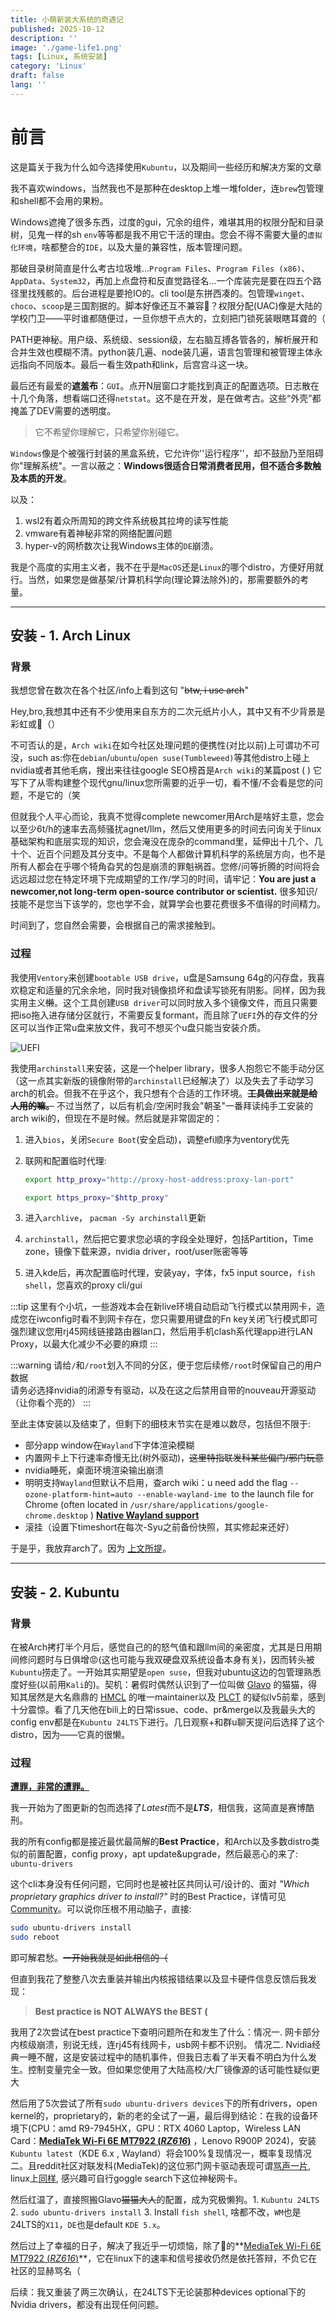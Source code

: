 ```yaml
---
title: 小萌新装大系统的奇遇记
published: 2025-10-12
description: ''
image: './game-life1.png'
tags: [Linux, 系统安装]
category: 'Linux'
draft: false 
lang: ''
---
```


# 前言

这是篇关于我为什么如今选择使用`Kubuntu`，以及期间一些经历和解决方案的文章

我不喜欢windows，当然我也不是那种在desktop上堆一堆folder，连`brew`包管理和shell都不会用的果粉。

Windows遮掩了很多东西，过度的gui，冗余的组件，难堪其用的权限分配和目录树，见鬼一样的sh `env`等等都是我不用它干活的理由。您会不得不需要大量的`虚拟化环境`，啥都整合的`IDE`，以及大量的兼容性，版本管理问题。

那破目录树简直是什么考古垃圾堆...`Program Files`、`Program Files (x86)`、`AppData`、`System32`，再加上点盘符和反直觉路径名...一个库装完是要在四五个路径里找残骸的。后台进程是要抢IO的。cli tool是东拼西凑的。包管理`winget`、`choco`、`scoop`是三国割据的。脚本好像还互不兼容🤔？权限分配(UAC)像是大陆的学校门卫——平时谁都随便过，一旦你想干点大的，立刻把门锁死装眼瞎耳聋的（

PATH更神秘。用户级、系统级、session级，左右脑互搏各管各的，解析展开和合并生效也模糊不清。python装几遍、node装几遍，语言包管理和被管理主体永远指向不同版本。最后一看生效path和link，后宫宫斗这一块。

最后还有最爱的**遮羞布**：`GUI`。点开N层窗口才能找到真正的配置选项。日志散在十几个角落，想看端口还得`netstat`。这不是在开发，是在做考古。这些“外壳”都掩盖了DEV需要的透明度。

> 它不希望你理解它，只希望你别碰它。

`Windows`像是个被强行封装的黑盒系统，它允许你''运行程序''，却不鼓励乃至阻碍你"理解系统"。一言以蔽之：**Windows很适合日常消费者民用，但不适合多数触及本质的开发**。

以及：

1. wsl2有着众所周知的跨文件系统极其拉垮的读写性能
2. vmware有着神秘非常的网络配置问题
3. hyper-v的网桥数次让我Windows主体的`DE`崩溃。

我是个高度的实用主义者，我不在乎是`MacOS`还是`Linux`的哪个distro，方便好用就行。当然，如果您是做基架/计算机科学向(理论算法除外)的，那需要额外的考量。

------

## 安装 - 1. Arch Linux

### 背景

我想您曾在数次在各个社区/info上看到这句 "~~btw, i use arch~~"

Hey,bro,我想其中还有不少使用来自东方的二次元纸片小人，其中又有不少背景是彩虹或🍥（）

不可否认的是，`Arch wiki`在如今社区处理问题的便携性(对比以前)上可谓功不可没，such as:你在`debian`/`ubuntu`/`open suse(Tumbleweed)`等其他distro上碰上nvidia或者其他毛病，搜出来往往google SEO榜首是`Arch wiki`的某篇post ( ) 它写下了从零构建整个现代gnu/linux您所需要的近乎一切，看不懂/不会看是您的问题，不是它的（笑

但就我个人平心而论，我真不觉得complete newcomer用Arch是啥好主意，您会以至少6t/h的速率去高频骚扰agnet/llm，然后又使用更多的时间去问询关于linux基础架构和底层实现的知识，您会淹没在庞杂的command里，延伸出十几个、几十个、近百个问题及其分支中。不是每个人都做计算机科学的系统层方向，也不是所有人都会在乎哪个犄角旮旯的包是崩溃的罪魁祸首。您修/问等折腾的时间将会远远超过您在特定环境下完成期望的工作/学习的时间，请牢记：**You are just a newcomer,not long-term open-source contributor or scientist.** <span id="self-awareness">很多知识/技能不是您当下该学的，您也学不会，就算学会也要花费很多不值得的时间精力。</span>

时间到了，您自然会需要，会根据自己的需求接触到。

### 过程

我使用`Ventory`来创建`bootable USB drive`，u盘是Samsung 64g的闪存盘，我喜欢稳定和适量的冗余余地，同时我对镜像损坏和盘读写锁死有阴影。同样，因为我实用主义~~懒~~。这个工具创建`USB driver`可以同时放入多个镜像文件，而且只需要把iso拖入进存储分区就行，不需要反复formant，而且除了`UEFI`外的存文件的分区可以当作正常u盘来放文件，我可不想买个u盘只能当安装介质。

![UEFI](screen_uefi.png)

我使用`archinstall`来安装，这是一个helper library，很多人抱怨它不能手动分区（这一点其实新版的镜像附带的`archinstall`已经解决了）以及失去了手动学习arch的机会。但我不在乎这个，我只想有个合适的工作环境。~~**工具做出来就是给人用的嘛。**~~ 不过当然了，以后有机会/空闲时我会"朝圣"一番拜读纯手工安装的arch wiki的，但现在不是时候。然后就是非常固定的：

1. 进入`bios`，关闭`Secure Boot`(安全启动)，调整efi顺序为ventory优先

2. 联网和配置临时代理:

   ```sh
   export http_proxy="http://proxy-host-address:proxy-lan-port"
   
   export https_proxy="$http_proxy"
   ```
   
3. 进入`archlive`， `pacman -Sy archinstall`更新

4. `archinstall`，然后把它要求您必填的字段全处理好，包括Partition，Time zone，镜像下载来源，nvidia driver，root/user账密等等

5. 进入kde后，再次配置临时代理，安装yay，字体，fx5 input source，`fish shell`，您喜欢的proxy cli/gui

:::tip
这里有个小坑，一些游戏本会在新live环境自动启动飞行模式以禁用网卡，造成您在iwconfig时看不到网卡存在，您只需要用键盘的Fn key关闭飞行模式即可<br>
强烈建议您用rj45网线链接路由器lan口，然后用手机clash系代理app进行LAN Proxy，以最大化减少不必要的麻烦
:::

:::warning
请给`/`和`/root`划入不同的分区，便于您后续修`/root`时保留自己的用户数据<br>
请务必选择nvidia的闭源专有驱动，以及在这之后禁用自带的nouveau开源驱动（让你看个亮的）
:::

至此主体安装以及结束了，但剩下的细枝末节实在是难以数尽，包括但不限于: 

- 部分app window在`Wayland`下字体渲染模糊
- 内置网卡上下行速率奇慢无比(树外驱动)，~~这里特指联发科某些偏门/邪门玩意~~
- nvidia睡死，桌面环境渲染输出崩溃
- 明明支持`Wayland`但默认不启用，查arch wiki：u need add the flag `--ozone-platform-hint=auto --enable-wayland-ime `to the launch file for Chrome (often located in `/usr/share/applications/google-chrome.desktop` ) [**Native Wayland support**](https://wiki.archlinux.org/title/Chromium#2.9:~:text=Xwayland%2Drelated%20crashes.-,Native%20Wayland%20support,-Chromium%20140%20supports)
- 滚挂（设置下timeshort在每次-Syu之前备份快照，其实修起来还好）

于是乎，我放弃arch了。因为 <a href="#self-awareness">上文所提</a>。

------

## 安装 - 2. Kubuntu

### 背景

在被Arch拷打半个月后，感觉自己的的怒气值和跟llm间的亲密度，尤其是日用期间修问题时与日俱增😡(这也可能与我双硬盘双系统设备本身有关)，因而转头被`Kubuntu`捞走了。一开始其实期望是`open suse`，但我对ubuntu这边的包管理熟悉度好些(以前用`Kali`的)。契机：暑假时偶然认识到了一位叫做 [Glavo](https://github.com/Glavo) 的猫猫，得知其居然是大名鼎鼎的 [HMCL](https://github.com/HMCL-dev/HMCL) 的唯一maintainer以及 [PLCT](https://github.com/plctlab) 的疑似lv5前辈，感到十分震惊。看了几天他在bili上的日常issue、code、pr&merge以及我最头大的config env都是在`Kubuntu 24LTS`下进行。几日观察+和群u聊天提问后选择了这个distro，因为——它真的很懒。

### 过程

**<u>遭罪，非常的遭罪。</u>**

我一开始为了图更新的包而选择了*Latest*而不是***LTS***，相信我，这简直是赛博酷刑。

我的所有config都是接近最优最简解的**Best Practice**，和Arch以及多数distro类似的前置配置，config proxy，apt update&upgrade，然后最恶心的来了: `ubuntu-drivers` 

这个cli本身没有任何问题，它同时也是被社区共同认可/设计的、面对 *"Which proprietary graphics driver to install?"* 时的Best Practice，详情可见[Community](https://askubuntu.com/questions/543325/how-to-download-all-required-ubuntu-drivers)。可以说你压根不用动脑子，直接:

```sh
sudo ubuntu-drivers install   
sudo reboot   
```

即可解君愁。~~一开始我就是如此相信的（~~ 

但直到我花了整整八次去重装并输出内核报错结果以及显卡硬件信息反馈后我发现：

> **Best practice is NOT ALWAYS the BEST (**

我用了2次尝试在best practice下查明问题所在和发生了什么：情况一. 网卡部分内核级崩溃，别说无线，连rj45有线网卡，usb网卡都不识别。 情况二. Nvidia经典一睡不醒，这是安装过程中的随机事件，但我日志看了半天看不明白为什么发生。控制变量完全一致。但如果您使用了大陆高校/大厂镜像源的话可能性疑似更大

然后用了5次尝试了所有`sudo ubuntu-drivers devices`下的所有drivers，open kernel的，proprietary的，新的老的全试了一遍，最后得到结论：在我的设备环境下(CPU：amd R9-7945HX，GPU：RTX 4060 Laptop，Wireless LAN Card：**<u>MediaTek Wi-Fi 6E MT7922 (*RZ616*)</u>** ，Lenovo R900P 2024)，安装`Kubuntu latest`（KDE 6.x , Wayland）将会100%复现情况一，概率复现情况二。且reddit社区对联发科(MediaTek)的这位邪门网卡驱动表现可谓[骂声一片](https://www.reddit.com/r/MSI_Gaming/comments/1bbq600/amd_wifi_rz616_mediatek_crappy_wifi_drivers/), linux上[同样](https://www.reddit.com/r/linuxquestions/comments/1n17dhs/slow_and_unstable_wifi_on_mediatek_rz616_mt7922/), 感兴趣可自行goggle search下这位神秘网卡。

然后红温了，直接照搬Glavo~~猫猫大人~~的配置，成为究极懒狗。1. `Kubuntu 24LTS` 2. `sudo ubuntu-drivers install` 3. Install `fish shell`, 啥都不改，`WM`也是24LTS的`X11`，`DE`也是default `KDE 5.x`。

然后过上了幸福的日子，解决了我近乎一切烦恼，除了💩的**<u>MediaTek Wi-Fi 6E MT7922 (*RZ616*)</u>**，它在linux下的速率和信号接收仍然是依托答辩，不负它在社区的显赫骂名（ 

后续：我又重装了两三次确认，在24LTS下无论装那种devices optional下的Nvidia drivers，都没有出现任何问题。
